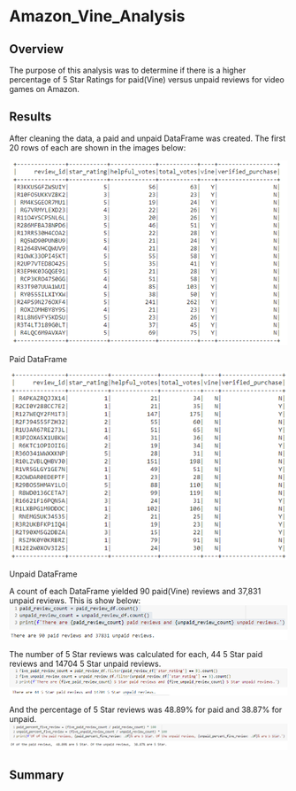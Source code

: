 # Amazon_Vine_Analysis

## Overview
The purpose of this analysis was to determine if there is a higher percentage of 5 Star Ratings for paid(Vine) versus unpaid reviews for video games on Amazon. 

## Results
After cleaning the data, a paid and unpaid DataFrame was created. The first 20 rows of each are shown in the images below:

![Paid Dataframe](https://raw.githubusercontent.com/jdwrhodes/Amazon_Vine_Analysis/main/resources/paid_df.png 'Paid DataFrame')

Paid DataFrame

![Unpaid DataFrame](https://raw.githubusercontent.com/jdwrhodes/Amazon_Vine_Analysis/main/resources/unpaid_df.png 'Unpaid DataFrame')

Unpaid DataFrame

A count of each DataFrame yielded 90 paid(Vine) reviews and 37,831 unpaid reviews. This is show below:
![Paid and Unpaid Review Count](https://raw.githubusercontent.com/jdwrhodes/Amazon_Vine_Analysis/main/resources/paid_unpaid_reviews.png 'Paid and Unpaid Review Count')

The number of 5 Star reviews was calculated for each, 44 5 Star paid reviews and 14704 5 Star unpaid reviews.
![Five Star Reviews](https://raw.githubusercontent.com/jdwrhodes/Amazon_Vine_Analysis/main/resources/each_review_count.png 'Five Star Reviews')

And the percentage of 5 Star reviews was 48.89% for paid and 38.87% for unpaid.
![Five Star Review Percentage](https://raw.githubusercontent.com/jdwrhodes/Amazon_Vine_Analysis/main/resources/percent_reviews.png 'Five Star Review Percentage')


## Summary
